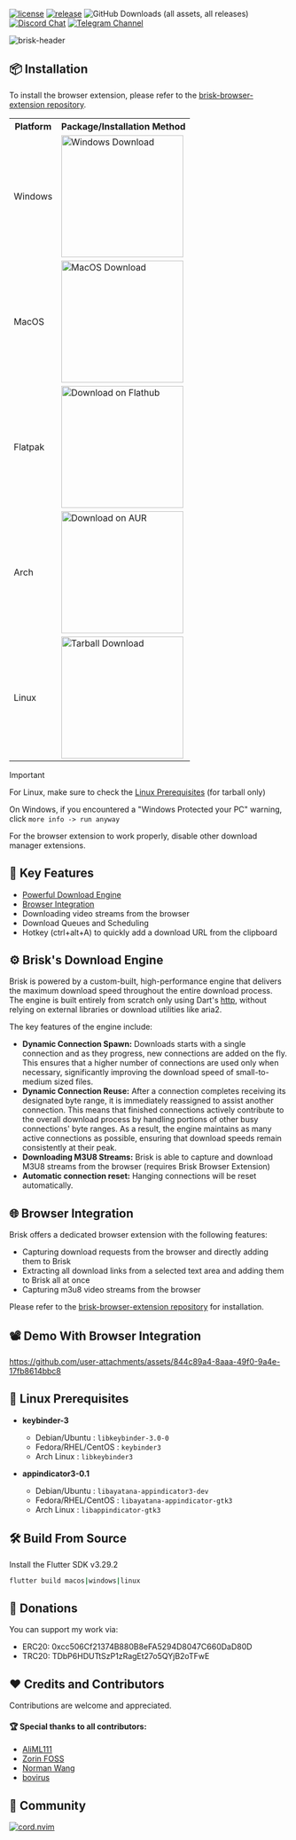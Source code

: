 [![license](https://img.shields.io/github/license/AminBhst/brisk?style=flat-square)](https://github.com/AminBhst/brisk/blob/main/LICENSE)
[![release](https://img.shields.io/github/v/release/AminBhst/brisk?style=flat-square)](https://github.com/AminBhst/brisk/releases)
![GitHub Downloads (all assets, all releases)](https://img.shields.io/github/downloads/AminBhst/brisk/total?style=flat-square)
<a href="https://discord.gg/hGBDWNDHG3"><img alt="Discord Chat" src="https://img.shields.io/discord/1298990692000989225?color=5865F2&label=discord&style=flat-square"></a>
[![Telegram Channel](https://img.shields.io/badge/Channel-Telegram-blue.svg?logo=telegram&style=flat-square)](https://t.me/ryedev)

[//]: # (![Static Badge]&#40;https://img.shields.io/badge/Channel-Youtube-red?style=flat-square&logo=youtube&link=https%3A%2F%2Fwww.youtube.com%2F%40ryedev&#41;)
![brisk-header](https://raw.githubusercontent.com/BrisklyDev/brisk/refs/heads/main/assets/brisk-header.png)


## :package: Installation

To install the browser extension, please refer to the [brisk-browser-extension repository](https://github.com/AminBhst/brisk-browser-extension).

<table>
  <tr>
    <th>Platform</th>
    <th>Package/Installation Method</th>
  </tr>
  <tr>
    <td>Windows</td>
    <td>
      <a href="https://github.com/BrisklyDev/brisk/releases/latest">
        <img width="220" alt="Windows Download" src="https://github.com/BrisklyDev/brisk/blob/main/images/windows-download.png?raw=true">
      </a>
  </tr>
  <tr>
    <td>MacOS</td>
    <td>
      <a href="https://github.com/BrisklyDev/brisk/releases/latest">
        <img width="220" alt="MacOS Download" src="https://github.com/BrisklyDev/brisk/blob/main/images/macos-download.png?raw=true">
      </a>
    </td>
  </tr>
  <tr>
  <tr>
    <td>Flatpak</td>
    <td>
      <a href="https://flathub.org/apps/io.github.BrisklyDev.Brisk">
        <img width="220" alt="Download on Flathub" src="https://github.com/BrisklyDev/brisk/blob/main/images/flathub-download.png?raw=true">
      </a>
    </td>
  </tr>
  <tr>
    <td>Arch</td>
    <td>
      <a href="https://aur.archlinux.org/packages/brisk">
        <img width="220" alt="Download on AUR" src="https://github.com/BrisklyDev/brisk/blob/main/images/download-aur.png?raw=true">
      </a>
    </td>
  </tr>
  <tr>
    <td>Linux</td>
    <td>
      <a href="https://github.com/BrisklyDev/brisk/releases/latest">
        <img width="220" alt="Tarball Download" src="https://github.com/BrisklyDev/brisk/blob/main/images/download-linux.png?raw=true">
      </a>
    </td>
  </tr>
</table>

> [!IMPORTANT]
> For Linux, make sure to check the [Linux Prerequisites](#key-linux-prerequisites) (for tarball only)
> 
> On Windows, if you encountered a "Windows Protected your PC" warning, click `more info -> run anyway`
>
> For the browser extension to work properly, disable other download manager extensions.

## :rocket: Key Features

- [Powerful Download Engine](#gear-brisks-download-engine)
- [Browser Integration](#globe_with_meridians-browser-integration)
- Downloading video streams from the browser
- Download Queues and Scheduling
- Hotkey (ctrl+alt+A) to quickly add a download URL from the clipboard

## :gear: Brisk's Download Engine
Brisk is powered by a custom-built, high-performance engine that delivers the maximum download speed throughout the entire download process. The engine is built entirely from scratch only using Dart's [http](https://github.com/dart-lang/http), without relying on external libraries or download utilities like aria2.

The key features of the engine include:
- **Dynamic Connection Spawn:** Downloads starts with a single connection and as they progress, new connections are added on the fly. This ensures that a higher number of connections are used only when necessary, significantly improving the download speed of small-to-medium sized files.
- **Dynamic Connection Reuse:** After a connection completes receiving its designated byte range, it is immediately reassigned to assist another connection. This means that finished connections actively contribute to the overall download process by handling portions of other busy connections' byte ranges. As a result, the engine maintains as many active connections as possible, ensuring that download speeds remain consistently at their peak.
- **Downloading M3U8 Streams:** Brisk is able to capture and download M3U8 streams from the browser (requires Brisk Browser Extension)
- **Automatic connection reset:** Hanging connections will be reset automatically.

## :globe_with_meridians: Browser Integration
Brisk offers a dedicated browser extension with the following features:
- Capturing download requests from the browser and directly adding them to Brisk
- Extracting all download links from a selected text area and adding them to Brisk all at once
- Capturing m3u8 video streams from the browser

Please refer to the [brisk-browser-extension repository](https://github.com/AminBhst/brisk-browser-extension) for installation. 

## :film_projector: Demo With Browser Integration


https://github.com/user-attachments/assets/844c89a4-8aaa-49f0-9a4e-17fb8614bbc8




## :key: Linux Prerequisites

  - **keybinder-3**
     - Debian/Ubuntu : ```libkeybinder-3.0-0```
     - Fedora/RHEL/CentOS : ```keybinder3```
     - Arch Linux : ```libkeybinder3```

  - **appindicator3-0.1**
     - Debian/Ubuntu : ```libayatana-appindicator3-dev```
     - Fedora/RHEL/CentOS : ```libayatana-appindicator-gtk3```
     - Arch Linux : ```libappindicator-gtk3```


## :hammer_and_wrench: Build From Source

Install the Flutter SDK v3.29.2

```bash
flutter build macos|windows|linux
```

## :money_with_wings: Donations
You can support my work via:
- ERC20: 0xcc506Cf21374B880B8eFA5294D8047C660DaD80D
- TRC20: TDbP6HDUTtSzP1zRagEt27o5QYjB2oTFwE

## :heart: Credits and Contributors
Contributions are welcome and appreciated.

#### :trophy: Special thanks to all contributors:
- [AliML111](https://github.com/AliML111)
- [Zorin FOSS](https://github.com/ZorinFoss)
- [Norman Wang](https://github.com/Norman-w)
- [bovirus](https://github.com/bovirus)


## :busts_in_silhouette: Community

  <div><a href="https://discord.gg/hGBDWNDHG3"><img src="https://discord.com/api/guilds/1298990692000989225/widget.png?style=banner2" alt="cord.nvim"/></a></div>

